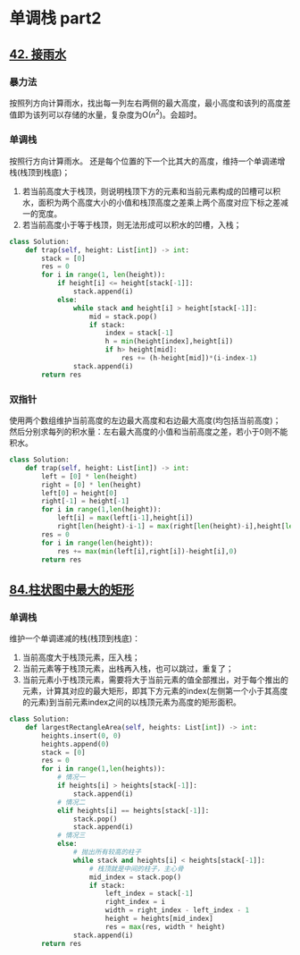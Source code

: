 # 单调栈 part2

## [42. 接雨水](https://leetcode.cn/problems/trapping-rain-water/)

### 暴力法
按照列方向计算雨水，找出每一列左右两侧的最大高度，最小高度和该列的高度差值即为该列可以存储的水量，复杂度为O($n^2$)。会超时。

### 单调栈
按照行方向计算雨水。
还是每个位置的下一个比其大的高度，维持一个单调递增栈(栈顶到栈底)；
1. 若当前高度大于栈顶，则说明栈顶下方的元素和当前元素构成的凹槽可以积水，面积为两个高度大小的小值和栈顶高度之差乘上两个高度对应下标之差减一的宽度。
2. 若当前高度小于等于栈顶，则无法形成可以积水的凹槽，入栈；

```python
class Solution:
    def trap(self, height: List[int]) -> int:
        stack = [0]
        res = 0
        for i in range(1, len(height)):
            if height[i] <= height[stack[-1]]:
                stack.append(i)
            else:
                while stack and height[i] > height[stack[-1]]:
                    mid = stack.pop()
                    if stack:
                        index = stack[-1]
                        h = min(height[index],height[i])
                        if h> height[mid]:
                            res += (h-height[mid])*(i-index-1)
                stack.append(i)
        return res
```
### 双指针
使用两个数组维护当前高度的左边最大高度和右边最大高度(均包括当前高度)；
然后分别求每列的积水量：左右最大高度的小值和当前高度之差，若小于0则不能积水。
```python
class Solution:
    def trap(self, height: List[int]) -> int:
        left = [0] * len(height)
        right = [0] * len(height)
        left[0] = height[0]
        right[-1] = height[-1]
        for i in range(1,len(height)):
            left[i] = max(left[i-1],height[i])
            right[len(height)-i-1] = max(right[len(height)-i],height[len(height)-i])
        res = 0
        for i in range(len(height)):
            res += max(min(left[i],right[i])-height[i],0)
        return res
```


## [84.柱状图中最大的矩形](https://leetcode.cn/problems/largest-rectangle-in-histogram/)
### 单调栈
维护一个单调递减的栈(栈顶到栈底)：  
1. 当前高度大于栈顶元素，压入栈；
2. 当前元素等于栈顶元素，出栈再入栈，也可以跳过，重复了；
3. 当前元素小于栈顶元素，需要将大于当前元素的值全部推出，对于每个推出的元素，计算其对应的最大矩形，即其下方元素的index(左侧第一个小于其高度的元素)到当前元素index之间的以栈顶元素为高度的矩形面积。


```python
class Solution:
    def largestRectangleArea(self, heights: List[int]) -> int:
        heights.insert(0, 0)
        heights.append(0)        
        stack = [0]
        res = 0 
        for i in range(1,len(heights)):
            # 情况一
            if heights[i] > heights[stack[-1]]:
                stack.append(i)
            # 情况二
            elif heights[i] == heights[stack[-1]]:
                stack.pop()
                stack.append(i)
            # 情况三
            else:
                # 抛出所有较高的柱子
                while stack and heights[i] < heights[stack[-1]]:
                    # 栈顶就是中间的柱子，主心骨
                    mid_index = stack.pop()
                    if stack:
                        left_index = stack[-1]
                        right_index = i
                        width = right_index - left_index - 1
                        height = heights[mid_index]
                        res = max(res, width * height)
                stack.append(i)
        return res

```
